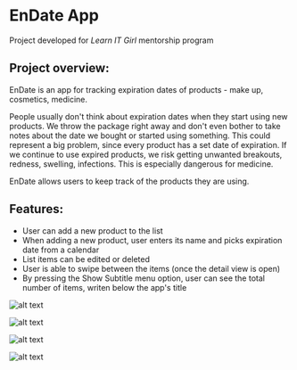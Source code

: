 # EnDate App
Project developed for _Learn IT Girl_ mentorship program

## Project overview:

EnDate is an app for tracking expiration dates of products - make up, cosmetics, medicine.

People usually don't think about expiration dates when they start using new products. We throw the package right away and don't even bother to take notes about the date we bought or started using something. This could represent a big problem, since every product has a set date of expiration. If we continue to use expired products, we risk getting unwanted breakouts, redness, swelling, infections. This is especially dangerous for medicine.

EnDate allows users to keep track of the products they are using. 

## Features:

* User can add a new product to the list
* When adding a new product, user enters its name and picks expiration date from a calendar
* List items can be edited or deleted
* User is able to swipe between the items (once the detail view is open)
* By pressing the Show Subtitle menu option, user can see the total number of items, writen below the app's title

![alt text](screenshots/emptyscreen.png "Empty list")

![alt text](screenshots/detailview.png "Detail View")

![alt text](screenshots/addnewitem.png "Add new item to the list")

![alt text](screenshots/listwithsubtitle.png "List with shown subtitle")
